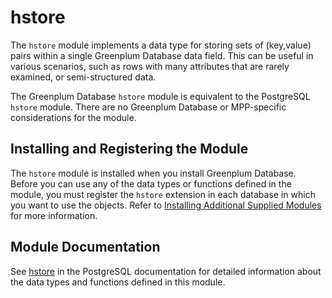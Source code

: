 # hstore 

The `hstore` module implements a data type for storing sets of \(key,value\) pairs within a single Greenplum Database data field. This can be useful in various scenarios, such as rows with many attributes that are rarely examined, or semi-structured data.

The Greenplum Database `hstore` module is equivalent to the PostgreSQL `hstore` module. There are no Greenplum Database or MPP-specific considerations for the module.

## <a id="topic_reg"></a>Installing and Registering the Module 

The `hstore` module is installed when you install Greenplum Database. Before you can use any of the data types or functions defined in the module, you must register the `hstore` extension in each database in which you want to use the objects. Refer to [Installing Additional Supplied Modules](../../install_guide/install_modules.html) for more information.

## <a id="topic_info"></a>Module Documentation 

See [hstore](https://www.postgresql.org/docs/9.4/hstore.html) in the PostgreSQL documentation for detailed information about the data types and functions defined in this module.

